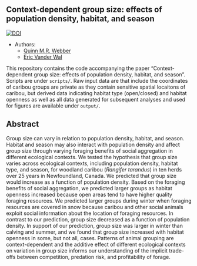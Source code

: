 

## Context-dependent group size: effects of population density, habitat, and season



[![DOI](https://zenodo.org/badge/340174571.svg)](https://zenodo.org/badge/latestdoi/340174571)




  - Authors:
      - [Quinn M.R. Webber](https://qwebber.weebly.com/)
      - [Eric Vander Wal](https://weel.gitlab.io/)

This repository contains the code accompanying the paper “Context-dependent group size: effects of population density, habitat, and season”. 
Scripts are under `scripts/`.  Raw input data are that include the coordinates of caribou groups are private as they contain sensitive spatial locaitons of caribou, but derived data indicating habitat type (open/closed) and habitat openness as well as all data generated for subsequent analyses and used for figures are available under `output/`.

## Abstract

Group size can vary in relation to population density, habitat, and season. Habitat and season may also interact with population density and affect group size through varying foraging benefits of social aggregation in different ecological contexts. We tested the hypothesis that group size varies across ecological contexts, including population density, habitat type, and season, for woodland caribou (*Rangifer tarandus*) in ten herds over 25 years in Newfoundland, Canada. We predicted that group size would increase as a function of population density. Based on the foraging benefits of social aggregation, we predicted larger groups as habitat openness increased because open areas tend to have higher quality foraging resources. We predicted larger groups during winter when foraging resources are covered in snow because caribou and other social animals exploit social information about the location of foraging resources. In contrast to our prediction, group size decreased as a function of population density. In support of our prediction, group size was larger in winter than calving and summer, and we found that group size increased with habitat openness in some, but not all, cases. Patterns of animal grouping are context-dependent and the additive effect of different ecological contexts on variation in group size informs our understanding of the implicit trade-offs between competition, predation risk, and profitability of forage.
